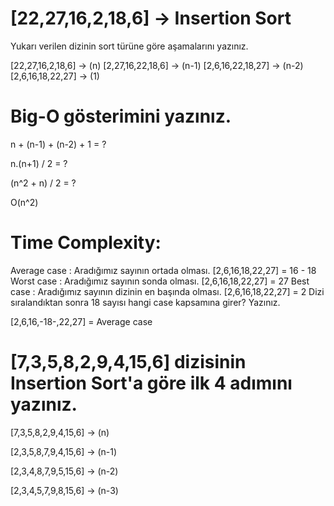 # [22,27,16,2,18,6] -> Insertion Sort

Yukarı verilen dizinin sort türüne göre aşamalarını yazınız.

[22,27,16,2,18,6] -> (n)
[2,27,16,22,18,6] -> (n-1)
[2,6,16,22,18,27] -> (n-2)
[2,6,16,18,22,27] -> (1)

# Big-O gösterimini yazınız.

n + (n-1) + (n-2) + 1 = ?

n.(n+1) / 2 = ?

(n^2 + n) / 2 = ?

O(n^2)

# Time Complexity:

Average case : Aradığımız sayının ortada olması.
[2,6,16,18,22,27] = 16 - 18
Worst case : Aradığımız sayının sonda olması.
[2,6,16,18,22,27] = 27
Best case : Aradığımız sayının dizinin en başında olması.
[2,6,16,18,22,27] = 2
Dizi sıralandıktan sonra 18 sayısı hangi case kapsamına girer? Yazınız.

[2,6,16,-18-,22,27] = Average case

# [7,3,5,8,2,9,4,15,6] dizisinin Insertion Sort'a göre ilk 4 adımını yazınız.

[7,3,5,8,2,9,4,15,6] -> (n) 

[2,3,5,8,7,9,4,15,6] -> (n-1) 

[2,3,4,8,7,9,5,15,6] -> (n-2) 

[2,3,4,5,7,9,8,15,6] -> (n-3)
